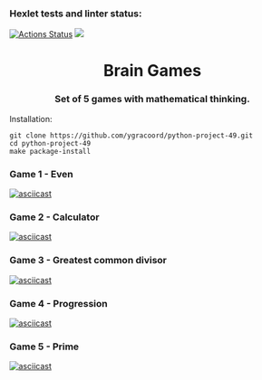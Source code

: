 ### Hexlet tests and linter status:
[![Actions Status](https://github.com/ygracoord/python-project-49/workflows/hexlet-check/badge.svg)](https://github.com/ygracoord/python-project-49/actions)
<a href="https://codeclimate.com/github/ygracoord/python-project-49/maintainability"><img src="https://api.codeclimate.com/v1/badges/542260acafd429a5b283/maintainability" /></a>

<h1 align="center">Brain Games</h1>
<h3 align="center">Set of 5 games with mathematical thinking.</h3>

Installation:
    
    git clone https://github.com/ygracoord/python-project-49.git
    cd python-project-49
    make package-install

### Game 1 - Even

[![asciicast](https://asciinema.org/a/555346.png)](https://asciinema.org/a/555346)

### Game 2 - Calculator

[![asciicast](https://asciinema.org/a/555416.png)](https://asciinema.org/a/555416)

### Game 3 - Greatest common divisor

[![asciicast](https://asciinema.org/a/555425.png)](https://asciinema.org/a/555425)

### Game 4 - Progression

[![asciicast](https://asciinema.org/a/555673.png)](https://asciinema.org/a/555673)

### Game 5 - Prime

[![asciicast](https://asciinema.org/a/555991.png)](https://asciinema.org/a/555991)
